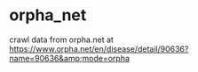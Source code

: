 # orpha_net
crawl data from orpha.net at https://www.orpha.net/en/disease/detail/90636?name=90636&amp;mode=orpha
